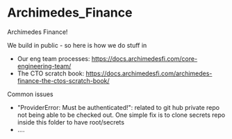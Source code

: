 # Archimedes_Finance

Archimedes Finance!

We build in public - so here is how we do stuff in

-   Our eng team processes: https://docs.archimedesfi.com/core-engineering-team/
-   The CTO scratch book: https://docs.archimedesfi.com/archimedes-finance-the-ctos-scratch-book/

Common issues

-   "ProviderError: Must be authenticated!": related to git hub private repo not being able to be checked out. One simple fix is to clone secrets repo inside this folder to have root/secrets
-   ....
